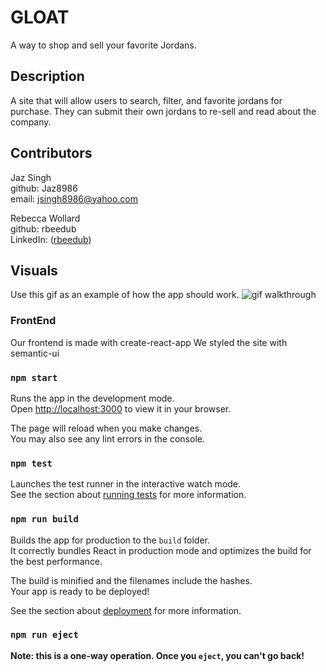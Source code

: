# GLOAT

A way to shop and sell your favorite Jordans.

## Description

A site that will allow users to search, filter, and favorite jordans for purchase. They can submit their own jordans to re-sell and read about the company. 

## Contributors
Jaz Singh
<br />
github: Jaz8986 
<br />
email: jsingh8986@yahoo.com

Rebecca Wollard
<br />
github: rbeedub
<br />
LinkedIn:
([rbeedub](https://www.linkedin.com/in/rebecca-wollard/))



## Visuals
Use this gif as an example of how the app should work.
 ![gif walkthrough](https://github.com/rbeedub/GLOAT/blob/main/Untitled%20design%20(1).gif)


### FrontEnd 
Our frontend is made with create-react-app
We styled the site with semantic-ui

### `npm start`

Runs the app in the development mode.\
Open [http://localhost:3000](http://localhost:3000) to view it in your browser.

The page will reload when you make changes.\
You may also see any lint errors in the console.

### `npm test`

Launches the test runner in the interactive watch mode.\
See the section about [running tests](https://facebook.github.io/create-react-app/docs/running-tests) for more information.

### `npm run build`

Builds the app for production to the `build` folder.\
It correctly bundles React in production mode and optimizes the build for the best performance.

The build is minified and the filenames include the hashes.\
Your app is ready to be deployed!

See the section about [deployment](https://facebook.github.io/create-react-app/docs/deployment) for more information.

### `npm run eject`

**Note: this is a one-way operation. Once you `eject`, you can't go back!**

